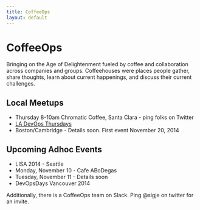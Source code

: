 ```yaml
---
title: CoffeeOps
layout: default
---
```


# CoffeeOps

Bringing on the Age of Delightenment fueled by coffee and collaboration across companies and groups. Coffeehouses were places people gather, share thoughts, learn about current happenings, and discuss their current challenges.


## Local Meetups


* Thursday 8-10am Chromatic Coffee, Santa Clara - ping folks on Twitter
* [LA DevOps Thursdays](http://www.meetup.com/ladevops/events/218067202/)
* Boston/Cambridge - Details soon. First event November 20, 2014

## Upcoming Adhoc Events</h2>

* LISA 2014 - Seattle
 * Monday, November 10 - Cafe ABoDegas 
 * Tuesday, November 11 - Details soon
* DevOpsDays Vancouver 2014

Additionally, there is a CoffeeOps team on Slack. Ping @sigje on twitter for an invite.
